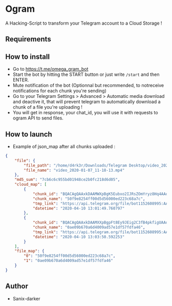 # Ogram

A Hacking-Script to transform your Telegram account to a Cloud Storage !

## Requirements


## How to install

- Go to https://t.me/omega_gram_bot
- Start the bot by hitting the START button or just write `/start` and then ENTER.
- Mute notification of the bot (Optionnal but recommended, to notreceive notifications for each chunk you're sending)
- Go to your Telegram Settings > Advanced > Automatic media download and deactive it, that will prevent telegram to automatically download a chunk of a file you're uploading !
- You will get in response, your chat_id, you will use it with requests to ogram API to send files.

## How to launch



- Example of json_map after all chunks uploaded :
```json
{
    "file": {
        "file_path": "/home/d4rk3r/Downloads/Telegram Desktop/video_2020-01-07_11-18-13.mp4",
        "file_name": "video_2020-01-07_11-18-13.mp4"
    },
    "md5_sum": "7cb6c6c955bd01948ce2b0fc218d6d05",
    "cloud_map": [
        {
            "chunk_id": "BQACAgQAAxkDAAMWXpBgK5Eubxo2IJRsZOmYryz8Hq4AAooKAAI85IlQFUtQU0CJ_oMYBA",
            "chunk_name": "50f9e8254ff00d5d56000ed223c68a7c",
            "tmp_link": "https://api.telegram.org/file/bot1152608995:AAFnj-WNcNaTc6XNLdSuci7s-vcJaJfeAi0/documents/file_11",
            "datetime": "2020-04-10 13:01:49.760797"
        },
        {
            "chunk_id": "BQACAgQAAxkDAAMXXpBgpFt8Ey9JEig2C3fB4pkfigUAAosKAAI85IlQPjEg92MeDgkYBA",
            "chunk_name": "0ae09b670a6d4009ad57e1df57fdfa46",
            "tmp_link": "https://api.telegram.org/file/bot1152608995:AAFnj-WNcNaTc6XNLdSuci7s-vcJaJfeAi0/documents/file_12",
            "datetime": "2020-04-10 13:03:50.592253"
        }
    ],
    "file_map": {
        "0": "50f9e8254ff00d5d56000ed223c68a7c",
        "1": "0ae09b670a6d4009ad57e1df57fdfa46"
    }
}
```
## Author

- Sanix-darker
